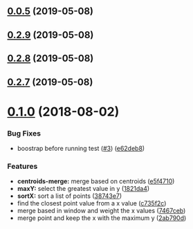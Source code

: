 ## [0.0.5](https://github.com/mljs/array-xy/compare/v0.2.9...v0.0.5) (2019-05-08)



## [0.2.9](https://github.com/mljs/array-xy/compare/v0.2.8...v0.2.9) (2019-05-08)



## [0.2.8](https://github.com/mljs/array-xy/compare/v0.2.7...v0.2.8) (2019-05-08)



## [0.2.7](https://github.com/mljs/array-xy/compare/v0.1.0...v0.2.7) (2019-05-08)



# [0.1.0](https://github.com/mljs/array-xy/compare/7467ceb...v0.1.0) (2018-08-02)


### Bug Fixes

* boostrap before running test ([#3](https://github.com/mljs/array-xy/issues/3)) ([e62deb8](https://github.com/mljs/array-xy/commit/e62deb8))


### Features

* **centroids-merge:** merge based on centroids ([e5f4710](https://github.com/mljs/array-xy/commit/e5f4710))
* **maxY:** select the greatest value in y ([1821da4](https://github.com/mljs/array-xy/commit/1821da4))
* **sortX:** sort a list of points ([38743e7](https://github.com/mljs/array-xy/commit/38743e7))
* find the closest point value from a x value ([c735f2c](https://github.com/mljs/array-xy/commit/c735f2c))
* merge based in window and weight the x values ([7467ceb](https://github.com/mljs/array-xy/commit/7467ceb))
* merge point and keep the x with the maximum y ([2ab790d](https://github.com/mljs/array-xy/commit/2ab790d))



